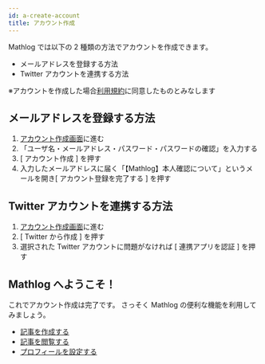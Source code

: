 ```yaml
---
id: a-create-account
title: アカウント作成
---
```


Mathlog では以下の 2 種類の方法でアカウントを作成できます。

- メールアドレスを登録する方法
- Twitter アカウントを連携する方法

※アカウントを作成した場合[利用規約](https://mathlog.info/terms)に同意したものとみなします

## メールアドレスを登録する方法

1. <a href="https://mathlog.info/users/sign_up" target="_blank" rel="noopener">アカウント作成画面</a>に進む
1. 「ユーザ名・メールアドレス・パスワード・パスワードの確認」を入力する
1. [ アカウント作成 ] を押す
1. 入力したメールアドレスに届く「【Mathlog】本人確認について」というメールを開き[ アカウント登録を完了する ] を押す

## Twitter アカウントを連携する方法

1. <a href="https://mathlog.info/users/sign_up" target="_blank" rel="noopener">アカウント作成画面</a>に進む
1. [ Twitter から作成 ] を押す
1. 選択された Twitter アカウントに問題がなければ [ 連携アプリを認証 ] を押す

## Mathlog へようこそ！

これでアカウント作成は完了です。
さっそく Mathlog の便利な機能を利用してみましょう。

- [記事を作成する](https://help.mathlog.info/docs/f-article#記事を作成する)
- [記事を閲覧する](https://help.mathlog.info/docs/f-article#記事を閲覧する)
- [プロフィールを設定する](https://help.mathlog.info/docs/a-change-user-info)
